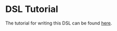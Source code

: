 # DSL Tutorial

The tutorial for writing this DSL can be found [here](http://engineering.zenpayroll.com/benefits-of-writing-a-dsl/).
